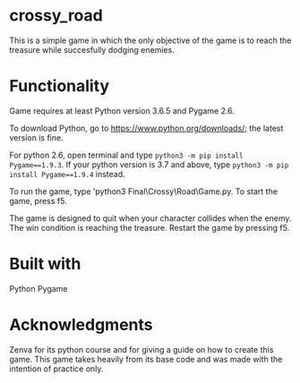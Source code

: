 # crossy_road

This is a simple game in which the only objective of the game is to reach the treasure while succesfully dodging enemies. 

# Functionality

Game requires at least Python version 3.6.5 and Pygame 2.6. 

To download Python, go to https://www.python.org/downloads/; the latest version is fine. 

For python 2.6, open terminal and type `python3 -m pip install Pygame==1.9.3`. If your python version is 3.7 and above, type `python3 -m pip install Pygame==1.9.4` instead.  

To run the game, type 'python3 Final\Crossy\Road\Game.py. To start the game, press f5. 

The game is designed to quit when your character collides when the enemy. The win condition is reaching the treasure. Restart the game by pressing f5. 

# Built with

Python 
Pygame

# Acknowledgments 

Zenva for its python course and for giving a guide on how to create this game. This game takes heavily from its base code and was made with the intention of practice only. 
